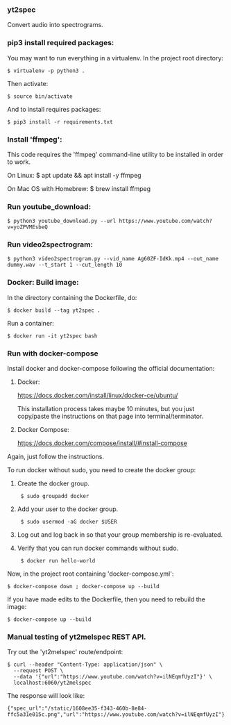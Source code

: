 ### yt2spec
Convert audio into spectrograms.


### pip3 install required packages:

You may want to run everything in a virtualenv.  In the project root directory:

    $ virtualenv -p python3 .

Then activate:

    $ source bin/activate

And to install requires packages:

    $ pip3 install -r requirements.txt


### Install 'ffmpeg':
This code requires the 'ffmpeg' command-line utility to be installed
in order to work.

On Linux:
     $ apt update && apt install -y ffmpeg

On Mac OS with Homebrew:
    $ brew install ffmpeg


### Run youtube_download:

    $ python3 youtube_download.py --url https://www.youtube.com/watch?v=yoZPVMEsbeQ


### Run video2spectrogram:

    $ python3 video2spectrogram.py --vid_name Ag60ZF-IdKk.mp4 --out_name dummy.wav --t_start 1 --cut_length 10


### Docker: Build image:

In the directory containing the Dockerfile, do:

    $ docker build --tag yt2spec .

Run a container:

    $ docker run -it yt2spec bash


### Run with docker-compose

Install docker and docker-compose following the official documentation:

1. Docker:

    https://docs.docker.com/install/linux/docker-ce/ubuntu/

    This installation process takes maybe 10 minutes, but you just copy/paste
    the instructions on that page into terminal/terminator.

2. Docker Compose:

    https://docs.docker.com/compose/install/#install-compose

Again, just follow the instructions.

To run docker without sudo, you need to create the docker group:

1. Create the docker group.

        $ sudo groupadd docker

2. Add your user to the docker group.

        $ sudo usermod -aG docker $USER

3. Log out and log back in so that your group membership is re-evaluated.

4. Verify that you can run docker commands without sudo.

        $ docker run hello-world

Now, in the project root containing 'docker-compose.yml':

    $ docker-compose down ; docker-compose up --build

If you have made edits to the Dockerfile, then you need to rebuild the image:

    $ docker-compose up --build


### Manual testing of yt2melspec REST API.

Try out the 'yt2melspec' route/endpoint:

    $ curl --header "Content-Type: application/json" \
      --request POST \
      --data '{"url":"https://www.youtube.com/watch?v=ilNEqmfUyzI"}' \
      localhost:6060/yt2melspec

The response will look like:

    {"spec_url":"/static/1608ee35-f343-460b-8e84-ffc5a31e015c.png","url":"https://www.youtube.com/watch?v=ilNEqmfUyzI"}